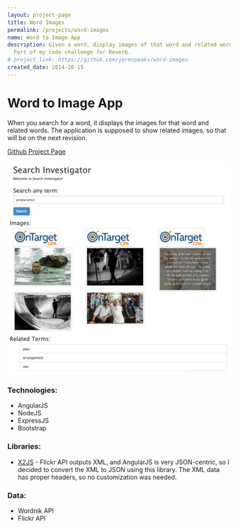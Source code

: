 ```yaml
---
layout: project-page
title: Word Images
permalink: /projects/word-images
name: Word to Image App
description: Given a word, display images of that word and related words.
  Part of my code challenge for Reverb.
# project_link: https://github.com/jermspeaks/word-images
created_date: 2014-10-15
---
```


# Word to Image App

When you search for a word, it displays the images for that word and related words. The application is supposed to show related images, so that will be on the next revision.

[Github Project Page](https://github.com/jermspeaks/word-images)

![Word to image app screenshot](/assets/images/word-image.png)

### Technologies:

* AngularJS
* NodeJS
* ExpressJS
* Bootstrap

### Libraries:

* [X2JS](https://code.google.com/p/x2js/) - Flickr API outputs XML, and AngularJS is very JSON-centric, so I decided to convert the XML to JSON using this library. The XML data has proper headers, so no customization was needed.

### Data:
* Wordnik API
* Flickr API
